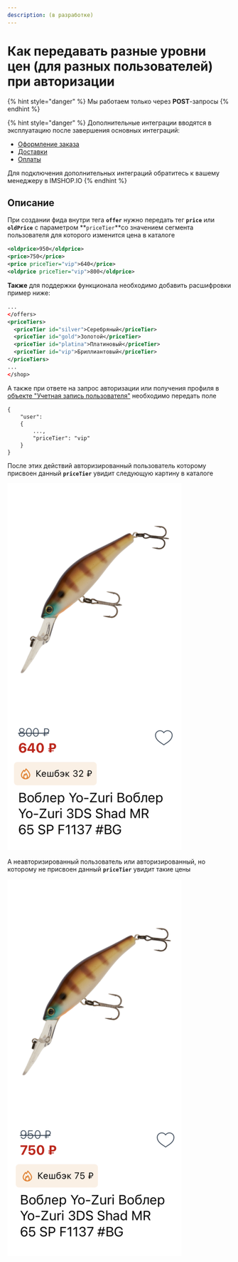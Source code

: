 ```yaml
---
description: (в разработке)
---
```


# Как передавать разные уровни цен (для разных пользователей) при авторизации

{% hint style="danger" %}
Мы работаем только через **POST**-запросы
{% endhint %}

{% hint style="danger" %}
Дополнительные интеграции вводятся в эксплуатацию после завершения основных интеграций:

* [Оформление заказа](../../osnovnye-integracii/oformlenie-zakaza.md)
* [Доставки](../../osnovnye-integracii/dostavki.md)
* [Оплаты](../../osnovnye-integracii/oplaty.md)

Для подключения дополнительных интеграций обратитесь к вашему менеджеру в IMSHOP.IO
{% endhint %}

## Описание

При создании фида внутри тега **`offer`** нужно передать тег **`price`** или **`oldPrice`** с параметром **`priceTier`**со значением сегмента пользователя для которого изменится цена в каталоге

```xml
<oldprice>950</oldprice>
<price>750</price>
<price priceTier="vip">640</price>
<oldprice priceTier="vip">800</oldprice>
```

**Также** для поддержки функционала необходимо добавить расшифровки пример ниже:

```xml
...
</offers>
<priceTiers>
  <priceTier id="silver">Серебряный</priceTier>
  <priceTier id="gold">Золотой</priceTier>
  <priceTier id="platina">Платиновый</priceTier>
  <priceTier id="vip">Бриллиантовый</priceTier>
</priceTiers>
...
</shop>
```

А также при ответе на запрос авторизации или получения профиля в [объекте "Учетная запись пользователя"](uchyotnaya-zapis-polzovatelya.-avtorizaciya./obekt-uchyotnaya-zapis-polzovatelya.md) необходимо передать поле

```
{
    "user":
    {
        ...,
        "priceTier": "vip"
    }
}
```

После этих действий авторизированный пользователь которому присвоен данный **`priceTier`** увидит следующую картину в каталоге&#x20;

![](<../../.gitbook/assets/image (2) (1).png>)

А неавторизированный пользователь или авторизированный, но которому не присвоен данный **`priceTier`** увидит такие цены

![](<../../.gitbook/assets/image (1) (2).png>)

